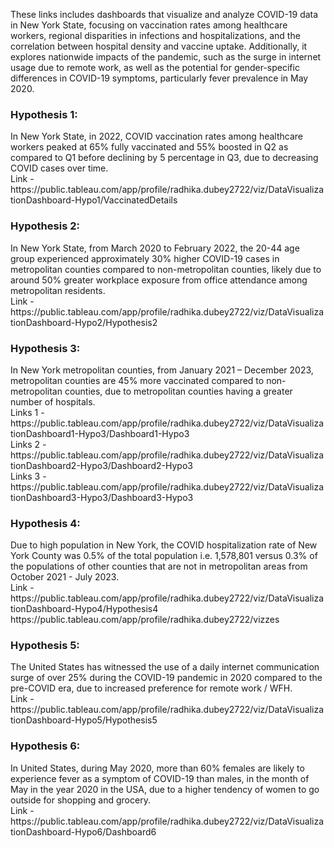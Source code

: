 These links includes dashboards that visualize and analyze COVID-19 data in New York State, focusing on vaccination rates among healthcare workers, regional disparities in infections and hospitalizations, and the correlation between hospital density and vaccine uptake. Additionally, it explores nationwide impacts of the pandemic, such as the surge in internet usage due to remote work, as well as the potential for gender-specific differences in COVID-19 symptoms, particularly fever prevalence in May 2020.<br>

<h3> Hypothesis 1:</h3> In New York State, in 2022, COVID vaccination rates among healthcare workers peaked at 65% fully vaccinated and 55% boosted in Q2 as compared to Q1 before declining by 5 percentage in Q3, due to decreasing COVID cases over time.<br>
Link - https://public.tableau.com/app/profile/radhika.dubey2722/viz/DataVisualizationDashboard-Hypo1/VaccinatedDetails

<h3> Hypothesis 2:</h3> In New York State, from March 2020 to February 2022, the 20-44 age group experienced approximately 30% higher COVID-19 cases in metropolitan counties compared to non-metropolitan counties, likely due to around 50% greater workplace exposure from office
attendance among metropolitan residents.<br>
Link - https://public.tableau.com/app/profile/radhika.dubey2722/viz/DataVisualizationDashboard-Hypo2/Hypothesis2

<h3> Hypothesis 3:</h3> In New York metropolitan counties, from January 2021 – December 2023, metropolitan counties are 45% more vaccinated compared to non-metropolitan counties, due to metropolitan counties having a greater number of hospitals.<br>
Links 1 - https://public.tableau.com/app/profile/radhika.dubey2722/viz/DataVisualizationDashboard1-Hypo3/Dashboard1-Hypo3 <br>
Links 2 - https://public.tableau.com/app/profile/radhika.dubey2722/viz/DataVisualizationDashboard2-Hypo3/Dashboard2-Hypo3 <br>
Links 3 - https://public.tableau.com/app/profile/radhika.dubey2722/viz/DataVisualizationDashboard3-Hypo3/Dashboard3-Hypo3 

<h3> Hypothesis 4:</h3> Due to high population in New York, the COVID hospitalization rate of New York County was 0.5% of the total population i.e. 1,578,801 versus 0.3% of the populations of other counties that are not in metropolitan areas from October 2021 - July 2023.<br>
Link - https://public.tableau.com/app/profile/radhika.dubey2722/viz/DataVisualizationDashboard-Hypo4/Hypothesis4
https://public.tableau.com/app/profile/radhika.dubey2722/vizzes

<h3> Hypothesis 5:</h3> The United States has witnessed the use of a daily internet communication surge of over 25% during the COVID-19 pandemic in 2020 compared to the pre-COVID era, due to increased preference for remote work / WFH.<br>
Link - https://public.tableau.com/app/profile/radhika.dubey2722/viz/DataVisualizationDashboard-Hypo5/Hypothesis5

<h3> Hypothesis 6:</h3> In United States, during May 2020, more than 60% females are likely to experience fever as a symptom of COVID-19 than males, in the month of May in the year 2020 in the USA, due to a higher tendency of women to go outside for shopping and grocery.<br>
Link - https://public.tableau.com/app/profile/radhika.dubey2722/viz/DataVisualizationDashboard-Hypo6/Dashboard6
